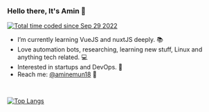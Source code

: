 ### Hello there, It's Amin 👋

[<img src="https://wakatime.com/badge/user/06ea4e7e-6a57-40c1-ad9c-151ac361c86e.svg" alt="Total time coded since Sep 29 2022" />](https://wakatime.com/@06ea4e7e-6a57-40c1-ad9c-151ac361c86e)

-  I’m currently learning VueJS and nuxtJS deeply. 📚
-  Love automation bots, researching, learning new stuff, Linux and anything tech related. 💻
-  Interested in startups and DevOps. 🌱
-  Reach me: [@aminemun18](https://t.me/aminemun18) 🤙

<br/>

<!--
![Anurag's GitHub stats](https://github-readme-stats.vercel.app/api?username=ma-mahmudi&show_icons=true&theme=github_dark&hide_border=true&card_width=400&count_private=true)
-->
[![Top Langs](https://github-readme-stats.vercel.app/api/top-langs/?username=ma-mahmudi&layout=compact&theme=github_dark&hide_border=true&card_width=450)](https://github.com/MA-Mahmudi)
